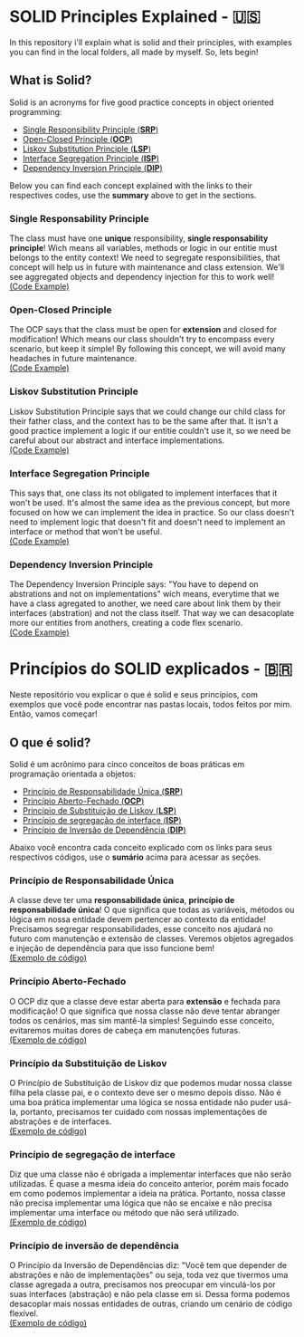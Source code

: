 # SOLID Principles Explained - 🇺🇸

In this repository i'll explain what is solid and their principles, with examples you can find in the local folders, all made by myself. So, lets begin!

## What is Solid?
Solid is an acronyms for five good practice concepts in object oriented programming:
* [Single Responsibility Principle (__SRP__)](#srpUs)
* [Open-Closed Principle (__OCP__)](#ocpUs)
* [Liskov Substitution Principle (__LSP__)](#lspUs)
* [Interface Segregation Principle (__ISP__)](#ispUs)
* [Dependency Inversion Principle (__DIP__)](#dipUs)

Below you can find each concept explained with the links to their respectives codes, use the __summary__ above to get in the sections.

### Single Responsability Principle <a name="srpUs"></a>
The class must have one __unique__ responsibility, __single responsability principle__! Wich means all variables, methods or logic in our entitie must belongs to the entity context! We need to segregate responsibilities, that concept will
help us in future with maintenance and class extension. We'll see aggregated objects and dependency injection for this to work well!
<br />[(Code Example)](https://github.com/SirS4lute/SOLID-Principles/tree/master/srp)

### Open-Closed Principle <a name="ocpUs"></a>
The OCP says that the class must be open for __extension__ and closed for modification! Which means our class shouldn't try to encompass every scenario, but keep it simple! 
By following this concept, we will avoid many headaches in future maintenance. 
<br />[(Code Example)](https://github.com/SirS4lute/SOLID-Principles/tree/master/ocp)

### Liskov Substitution Principle <a name="lspUs"></a>
Liskov Substitution Principle says that we could change our child class for their father class, and the context has to be the same after that. It isn't a good practice implement a logic if our entitie couldn't use it, 
so we need be careful about our abstract and interface implementations.
<br />[(Code Example)](https://github.com/SirS4lute/SOLID-Principles/tree/master/lsp)

### Interface Segregation Principle <a name="ispUs"></a>
This says that, one class its not obligated to implement interfaces that it won't be used. It's almost the same idea as the previous concept, but more focused on how we can implement the idea in practice. 
So our class doesn't need to implement logic that doesn't fit and doesn't need to implement an interface or method that won't be useful.
<br />[(Code Example)](https://github.com/SirS4lute/SOLID-Principles/tree/master/isp)

### Dependency Inversion Principle <a name="dipUs"></a>
The Dependency Inversion Principle says: "You have to depend on abstrations and not on implementations" wich means, everytime that we have a class agregated to another, 
we need care about link them by their interfaces (abstration) and not the class itself. That way we can desacoplate more our entities from anothers, creating a code flex scenario.
<br />[(Code Example)](https://github.com/SirS4lute/SOLID-Principles/tree/master/dip)

# Princípios do SOLID explicados - 🇧🇷

Neste repositório vou explicar o que é solid e seus princípios, com exemplos que você pode encontrar nas pastas locais, todos feitos por mim. Então, vamos começar!

## O que é solid?
Solid é um acrônimo para cinco conceitos de boas práticas em programação orientada a objetos:
* [Princípio de Responsabilidade Única (__SRP__)](#srpBr)
* [Princípio Aberto-Fechado (__OCP__)](#ocpBr)
* [Princípio de Substituição de Liskov (__LSP__)](#lspBr)
* [Princípio de segregação de interface (__ISP__)](#ispBr)
* [Princípio de Inversão de Dependência (__DIP__)](#dipBr)

Abaixo você encontra cada conceito explicado com os links para seus respectivos códigos, use o __sumário__ acima para acessar as seções.

### Princípio de Responsabilidade Única <a name="srpBr"></a>
A classe deve ter uma __responsabilidade única__, __princípio de responsabilidade única__! O que significa que todas as variáveis, métodos ou lógica em nossa entidade devem pertencer ao contexto da entidade! 
Precisamos segregar responsabilidades, esse conceito nos ajudará no futuro com manutenção e extensão de classes. Veremos objetos agregados e injeção de dependência para que isso funcione bem!
<br />[(Exemplo de código)](https://github.com/SirS4lute/SOLID-Principles/tree/master/srp)

### Princípio Aberto-Fechado <a name="ocpBr"></a>
O OCP diz que a classe deve estar aberta para __extensão__ e fechada para modificação! O que significa que nossa classe não deve tentar abranger todos os cenários, mas sim mantê-la simples!
Seguindo esse conceito, evitaremos muitas dores de cabeça em manutenções futuras.
<br />[(Exemplo de código)](https://github.com/SirS4lute/SOLID-Principles/tree/master/ocp)

### Princípio da Substituição de Liskov <a name="lspBr"></a>
O Princípio de Substituição de Liskov diz que podemos mudar nossa classe filha pela classe pai, e o contexto deve ser o mesmo depois disso. Não é uma boa prática implementar uma lógica se nossa entidade não puder usá-la,
portanto, precisamos ter cuidado com nossas implementações de abstrações e de interfaces.
<br />[(Exemplo de código)](https://github.com/SirS4lute/SOLID-Principles/tree/master/lsp)

### Princípio de segregação de interface <a name="ispBr"></a>
Diz que uma classe não é obrigada a implementar interfaces que não serão utilizadas. É quase a mesma ideia do conceito anterior, porém mais focado em como podemos implementar a ideia na prática.
Portanto, nossa classe não precisa implementar uma lógica que não se encaixe e não precisa implementar uma interface ou método que não será utilizado.
<br />[(Exemplo de código)](https://github.com/SirS4lute/SOLID-Principles/tree/master/isp)

### Princípio de inversão de dependência <a name="dipBr"></a>
O Princípio da Inversão de Dependências diz: "Você tem que depender de abstrações e não de implementações" ou seja, toda vez que tivermos uma classe agregada a outra,
precisamos nos preocupar em vinculá-los por suas interfaces (abstração) e não pela classe em si. Dessa forma podemos desacoplar mais nossas entidades de outras, criando um cenário de código flexível.
<br />[(Exemplo de código)](https://github.com/SirS4lute/SOLID-Principles/tree/master/dip)

